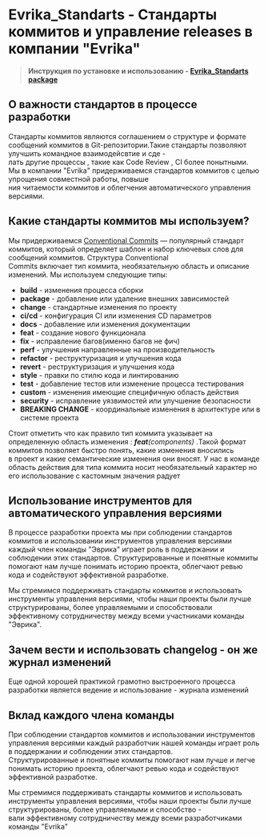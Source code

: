 # Evrika_Standarts - Стандарты коммитов и управление releases в компании "Evrika"

>  __Инструкция по установке и использованию - [Evrika_Standarts package](./MANUAL.md)__

## О важности стандартов в процессе разработки

Стандарты коммитов являются соглашением о структуре и формате сообщений коммитов в Git-репозитории.Такие стандарты позволяют улучшить командное взаимодейсвтие и сде - \
лать другие процессы , такие как Code Review , CI более понытными. Мы в компании "Evrika" придерживаемся стандартов коммитов с целью упрощения совместной работы, повыше \
ния читаемости коммитов и облегчения автоматического управления версиями.

## Какие стандарты коммитов мы используем?

Мы придерживаемся [Conventional Commits](https://www.conventionalcommits.org/ru/v1.0.0/) — популярный стандарт коммитов, который определяет шаблон и набор ключевых слов для сообщений коммитов. Структура Conventional \
Commits включает тип коммита, необязательную область и описание изменений. Мы используем следующие типы: 

+ __build__ - изменения процесса сборки
+ __package__ - добавление или удаление внешних зависимостей
+ __change__ - стандартные изменения по проекту
+ __ci/cd__ - конфигурация CI или изменения CD параметров
+ __docs__ - добавление или изменения документации
+ __feat__ - создание нового функционала
+ __fix__ - исправление багов(именно багов не фич)
+ __perf__ - улучшения направленные на производительность
+ __refactor__ - реструктуризация и улучшения кода
+ __revert__ - реструктуризация и улучшения кода
+ __style__ -  правки по стилю кода и линтированию
+ __test__ - добавление тестов или изменение процесса тестирования
+ __custom__ - изменения имеющие специфичную область действия
+ __security__ - исправление уязвимостей или улучшение безопасности
+ __BREAKING CHANGE__ - координальные изменения в архитектуре или в системе проекта

Стоит отметить что как правило тип коммита указывает на определенную область изменения : *__feat__(components)* .Такой формат коммитов позволяет быстро понять, какие изменения вносились \
в проект и какие семантические изменения они вносят. У нас в команде область действия для типа коммита носит необязательный характер но его использование с кастомным значения радует

## Использование инструментов для автоматического управления версиями

В процессе разработки проекта мы  при соблюдении стандартов коммитов и использовании инструментов управления версиями каждый член команды "Эврика" играет роль в поддержании и соблюдении этих стандартов. Структурированные и понятные коммиты помогают нам лучше понимать историю проекта, облегчают ревью кода и содействуют эффективной разработке.

Мы стремимся поддерживать стандарты коммитов и использовать инструменты управления версиями, чтобы наши проекты были лучше структурированы, более управляемыми и способствовали эффективному сотрудничеству между всеми участниками команды "Эврика".

## Зачем вести и использовать changelog - он же журнал изменений

Еще одной хорошей практикой грамотно выстроенного процесса разработки является ведение и использование - журнала изменений

## Вклад каждого члена команды

При соблюдении стандартов коммитов и использовании инструментов управления версиями каждый разработчик нашей команды играет роль в поддержании и соблюдении этих стандартов.\
Структурированные и понятные коммиты помогают нам лучше и легче понимать историю проекта, облегчают ревью кода и содействуют эффективной разработке.

Мы стремимся поддерживать стандарты коммитов и использовать инструменты управления версиями, чтобы наши проекты были лучше структурированы, более управляемыми и способство -\
вали эффективному сотрудничеству между всеми разработчиками команды "Evrika"